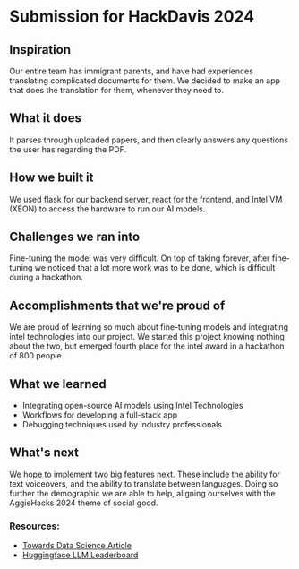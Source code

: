 # Submission for HackDavis 2024

## Inspiration
Our entire team has immigrant parents, and have had experiences translating complicated documents for them. We decided to make an app that does the translation for them, whenever they need to.
## What it does
It parses through uploaded papers, and then clearly answers any questions the user has regarding the PDF.
## How we built it
We used flask for our backend server, react for the frontend, and Intel VM (XEON) to access the hardware to run our AI models.
## Challenges we ran into
Fine-tuning the model was very  difficult. On top of taking forever, after fine-tuning we noticed that a lot more work was to be done, which is difficult during a hackathon.
## Accomplishments that we're proud of
We are proud of learning so much about fine-tuning models and integrating intel technologies into our project. We started this project knowing nothing about the two, but emerged fourth place for the intel award in a hackathon of 800 people.
## What we learned
- Integrating open-source AI models using Intel Technologies
- Workflows for developing a full-stack app
- Debugging techniques used by industry professionals
## What's next
We hope to implement two big features next. These include the ability for text voiceovers, and the ability to translate between languages. Doing so further the demographic we are able to help, aligning ourselves with the AggieHacks 2024 theme of social good.

### Resources:
- [Towards Data Science Article](https://towardsdatascience.com/meta-llama-3-optimized-cpu-inference-with-hugging-face-and-pytorch-9dde2926be5c)
- [Huggingface LLM Leaderboard](https://huggingface.co/spaces/Intel/powered_by_intel_llm_leaderboard)
